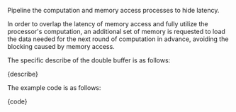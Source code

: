 Pipeline the computation and memory access processes to hide latency.

In order to overlap the latency of memory access and fully utilize the processor's computation, an additional set of memory is requested to load the data needed for the next round of computation in advance, avoiding the blocking caused by memory access.

The specific describe of the double buffer is as follows:

{describe}

The example code is as follows:

{code}
